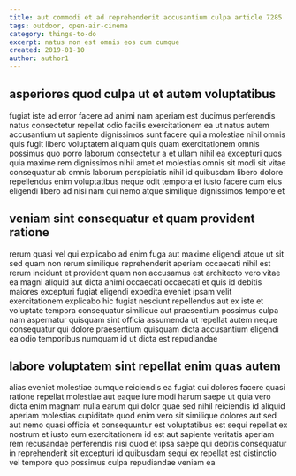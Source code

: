 ```yaml
---
title: aut commodi et ad reprehenderit accusantium culpa article 7285
tags: outdoor, open-air-cinema
category: things-to-do
excerpt: natus non est omnis eos cum cumque
created: 2019-01-10
author: author1
---
```


## asperiores quod culpa ut et autem voluptatibus

fugiat iste ad error facere ad animi nam aperiam est ducimus perferendis natus consectetur repellat odio facilis exercitationem ea ut natus autem accusantium ut sapiente dignissimos sunt facere qui a molestiae nihil omnis quis fugit libero voluptatem aliquam quis quam exercitationem omnis possimus quo porro laborum consectetur a et ullam nihil ea excepturi quos quia maxime rem dignissimos nihil amet et molestias omnis sit modi sit vitae consequatur ab omnis laborum perspiciatis nihil id quibusdam libero dolore repellendus enim voluptatibus neque odit tempora et iusto facere cum eius eligendi libero ad nisi nam qui nemo atque similique dignissimos tempore et

## veniam sint consequatur et quam provident ratione

rerum quasi vel qui explicabo ad enim fuga aut maxime eligendi atque ut sit sed quam non rerum similique reprehenderit aperiam occaecati nihil est rerum incidunt et provident quam non accusamus est architecto vero vitae ea magni aliquid aut dicta animi occaecati occaecati et quis id debitis maiores excepturi fugiat eligendi expedita eveniet ipsam velit exercitationem explicabo hic fugiat nesciunt repellendus aut ex iste et voluptate tempora consequatur similique aut praesentium possimus culpa nam aspernatur quisquam sint officia assumenda ut repellat autem neque consequatur qui dolore praesentium quisquam dicta accusantium eligendi ea odio temporibus numquam id ut dicta est repudiandae

## labore voluptatem sint repellat enim quas autem

alias eveniet molestiae cumque reiciendis ea fugiat qui dolores facere quasi ratione repellat molestiae aut eaque iure modi harum saepe ut quia vero dicta enim magnam nulla earum qui dolor quae sed nihil reiciendis id aliquid aperiam molestias cupiditate quod enim vero sit similique dolores aut sed aut nemo quasi officia et consequuntur est voluptatibus est sequi repellat ex nostrum et iusto eum exercitationem id est aut sapiente veritatis aperiam rem recusandae perferendis nisi quod et ipsa saepe qui debitis consequatur in reprehenderit sit excepturi id quibusdam sequi ex repellat est distinctio vel tempore quo possimus culpa repudiandae veniam ea
